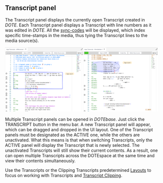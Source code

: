 ## Transcript panel

The Transcript panel displays the currently open Transcript created in _DOTE_.
Each Transcript panel displays a Transcript with line numbers as it was edited in _DOTE_.
All the [sync-codes](https://bigsoftvideo.github.io/DOTE/sync-code.html) will be displayed, which index specific time-stamps in the media, thus tying the Transcript lines to the media source(s).

[![Transcripts](images/transcript/transcript.png)](images/clips/transcript/transcript.png)

Multiple Transcript panels can be opened in _DOTEbase_.
Just click the TRANSCRIPT button in the menu bar.
A new Transcript panel will appear, which can be dragged and dropped in the UI layout.
One of the Transcript panels must be designated as the ACTIVE one, while the others are unactivated.
What this means is that when switching Transcripts, only the ACTIVE panel will display the Transcript that is newly selected.
The unactivated Transcripts will still show their current contents.
As a result, one can open multiple Transcripts across the DOTEspace at the same time and view their contents simultaneously.

Use the Transcripts or the Clipping Transcripts predetermined [Layouts](layout.md) to focus on working with Transcripts and [Transcript Clipping](transcript-clip.md).
